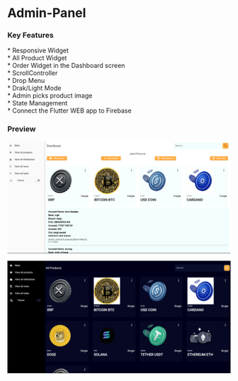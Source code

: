 # Admin-Panel

<h3 align="left">Key Features</h3>
<p dir = "auto">
* Responsive Widget <br>
* All Product Widget <br>
* Order Widget in the Dashboard screen <br>
* ScrollController <br>
* Drop Menu <br>
* Drak/Light Mode <br>
* Admin picks product image <br>
* State Management <br>
* Connect the Flutter WEB app to Firebase <br>

</p>

<h3 align="left">Preview</h3>

![img](https://github.com/Anurag7974/Admin-Panel/blob/main/assets/011.png)

![img](https://github.com/Anurag7974/Admin-Panel/blob/main/assets/022.png)

